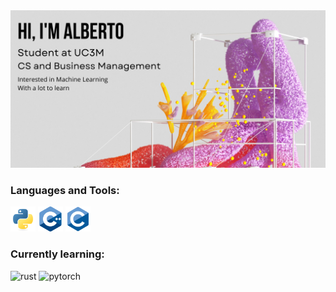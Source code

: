 <img src="https://github.com/albertomolinafelipe/albertomolinafelipe/blob/main/github_banner.png" alt="banner">
<h3 align="left">Languages and Tools:</h3>
<p align="left"> 
  <a > <img src="https://raw.githubusercontent.com/devicons/devicon/master/icons/python/python-original.svg" alt="python" width="40" height="40"/> </a>
  <a> <img src="https://raw.githubusercontent.com/devicons/devicon/master/icons/cplusplus/cplusplus-original.svg" alt="cplusplus" width="40" height="40"/> </a> 
  <a > <img src="https://raw.githubusercontent.com/devicons/devicon/master/icons/c/c-original.svg" alt="c" width="40" height="40"/> </p>

<h3 align="left">Currently learning:</h3>
<p align="left"> 
  <a> <img src="https://www.rust-lang.org/logos/rust-logo-128x128.png" alt="rust" width="40" height="40"/>  </a> 
  <a> <img src="https://www.vectorlogo.zone/logos/pytorch/pytorch-icon.svg" alt="pytorch" width="40" height="40"/> </a>
</p>
 

